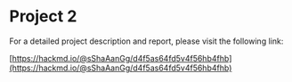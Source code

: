 # Project 2

For a detailed project description and report, please visit the following link:

[https://hackmd.io/@sShaAanGg/d4f5as64fd5v4f56hb4fhb](https://hackmd.io/@sShaAanGg/d4f5as64fd5v4f56hb4fhb)